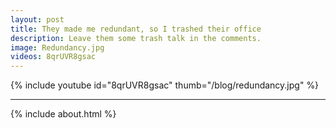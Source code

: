 ```yaml
---
layout: post
title: They made me redundant, so I trashed their office
description: Leave them some trash talk in the comments.
image: Redundancy.jpg
videos: 8qrUVR8gsac
---
```


{% include youtube id="8qrUVR8gsac" thumb="/blog/redundancy.jpg" %}

---

{% include about.html %}
